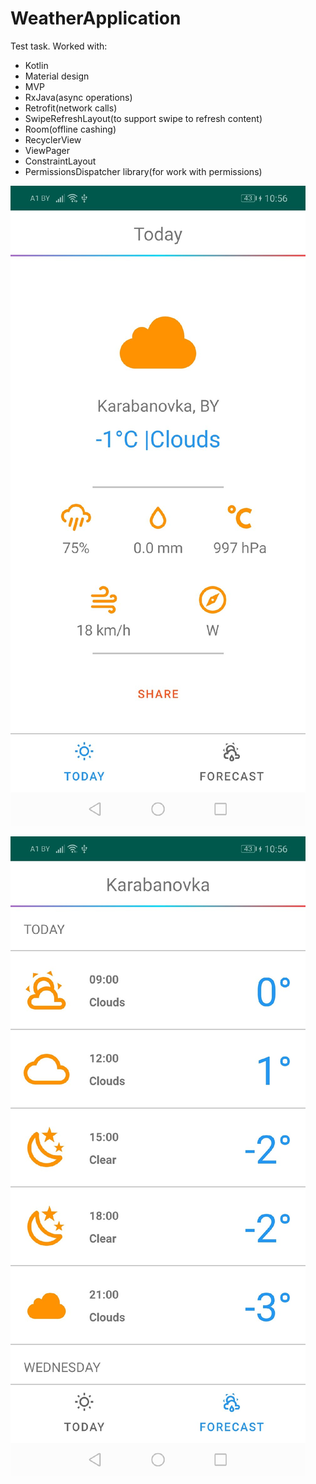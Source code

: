 # WeatherApplication
Test task.
Worked with:
- Kotlin
- Material design
- MVP
- RxJava(async operations)
- Retrofit(network calls)
- SwipeRefreshLayout(to support swipe to refresh content)
- Room(offline cashing)
- RecyclerView
- ViewPager
- ConstraintLayout
- PermissionsDispatcher library(for work with permissions)

![First screen](screens/first.jpg)


![Second screen](screens/second.jpg)


